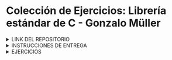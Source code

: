 # Colección de Ejercicios: Librería estándar de C - Gonzalo Müller

<details>
  <summary>LINK DEL REPOSITORIO</summary>
  
<br>
  
Link del repositorio: https://github.com/Muller3014/Coleccion-Ejercicios-Libreria-estandar-de-C.git

</details>



 
<details>
  <summary>INSTRUCCIONES DE ENTREGA</summary>

## Enunciados

<br>
<br>

**1. Las funciones comunes del lenguaje C (<stdlib.h>)**

<br>

a. Utiliza la función abs() para calcular el valor absoluto de un número entero. Prueba con varios números, incluyendo negativos.

b. Usa la función rand() para generar un número aleatorio. Luego, usa srand() para cambiar la semilla de la generación de números aleatorios y observa cómo cambian los números generados.

**2. Cadenas (<string.h>)**

<br>

a. Crea dos cadenas de caracteres y usa la función strcmp() para compararlas. Prueba con cadenas iguales y diferentes

b. Usa la función strlen() para calcular la longitud de una cadena.

**3. Archivos (<stdio.h>)**

<br>

a. Usa la función fopen() para abrir un archivo de texto. Si el archivo no existe, muestra un mensaje de error.

b. Escribe en un archivo de texto usando fprintf(). Después, lee lo que escribiste usando fscanf().

<br>

</details>




<details>
  <summary>EJERCICIOS</summary>
<details>
  <summary>EJ1</summary>

### Ejercicio 1
## a)
```
#include "absoluto.h"
#include <stdio.h>
#include <stdlib.h>

void valorAbsoluto(int num) {
    printf("============ Libreria stdlib ============\n");

    // Obtener el valor absoluto utilizando abs()
    int abs_num = abs(num);

    printf("El valor absoluto de %d es %d\n", num, abs_num);
}
```
## b)
```
#include "random.h"
#include <stdio.h>
#include <stdlib.h>
#include <time.h>

void numeroRandom() {
    // Inicializar la semilla para generar números aleatorios
    srand(time(0));

    // Generar un número aleatorio entre 0 y 100
    int random_num = rand();

    printf("Numero aleatorio: %d\n", random_num);
}
```

</details>
<details>
  <summary>EJ2</summary>

### Ejercicio 2
## a)
```
#include "comparacion.h"
#include <stdio.h>
#include <string.h>

void comparaStrings(char str1[], char str2[]) {

    printf("============ Libreria string ============\n");

    int comparison = strcmp(str1, str2);

    if (comparison == 0) {
        printf("Las cadenas son iguales.\n");
    } else {
        printf("Las cadenas son diferentes.\n");
    }
}
```
## b)
```
#include "longitud.h"
#include <stdio.h>
#include <string.h>

void longitudCadena(char str[]) {
    int length = strlen(str);


    printf("La longitud de %s es: %d\n", str, length);
}
```
</details>
<details>
  <summary>EJ3</summary>

### Ejercicio 3
## a)
```
#include "abrir_archivo.h"
#include <stdio.h>

void abrirArchivo(char nombre_archivo[]) {

    printf("============ Libreria stdio ============\n");

    FILE *file = fopen("file.txt", "r");
    if (file == NULL) {
        printf("El archivo no se pudo abrir.\n");
    } else {
        printf("El archivo se abrio correctamente.\n");
    }

    // Cerrar el archivo al final
    fclose(file);

}
```
## b)
```
#include "escribir-leer_archivo.h"
#include <stdio.h>

void escribirYLeerArchivo (char nombre_archivo[], char texto[]) {
    FILE *file = fopen("file.txt", "w");
    if (file == NULL) {
        printf("El archivo no se pudo abrir para escritura.\n");
    }

    fprintf(file, "%s\n", texto);

    // Cerrar el archivo después de escribir
    fclose(file);

    // Abrir de nuevo para leer
    file = fopen("file.txt", "r");
    if (file == NULL) {
        printf("El archivo no se pudo abrir para lectura.\n");
    }

    char buffer[255];
    fscanf(file, "%s", buffer);

    printf("Leido del archivo: %s\n", buffer);

    // Cerrar el archivo después de leer
    fclose(file);
}
```
</details>
</details>





